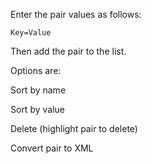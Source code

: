 

Enter the pair values as follows:

    Key=Value
    
Then add the pair to the list.


Options are:

Sort by name

Sort by value

Delete (highlight pair to delete)

Convert pair to XML
